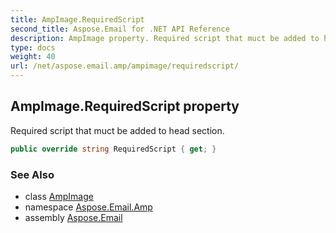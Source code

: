 ```yaml
---
title: AmpImage.RequiredScript
second_title: Aspose.Email for .NET API Reference
description: AmpImage property. Required script that muct be added to head section
type: docs
weight: 40
url: /net/aspose.email.amp/ampimage/requiredscript/
---
```

## AmpImage.RequiredScript property

Required script that muct be added to head section.

```csharp
public override string RequiredScript { get; }
```

### See Also

* class [AmpImage](../)
* namespace [Aspose.Email.Amp](../../ampimage/)
* assembly [Aspose.Email](../../../)


